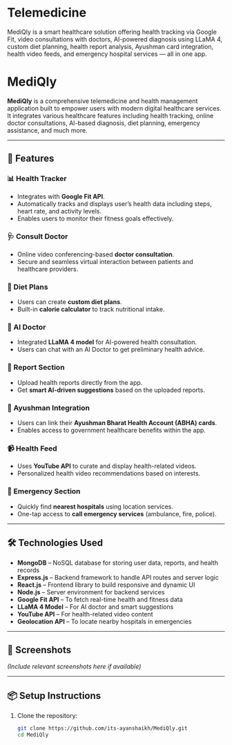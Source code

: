 # Telemedicine
MediQly is a smart healthcare solution offering health tracking via Google Fit, video consultations with doctors, AI-powered diagnosis using LLaMA 4, custom diet planning, health report analysis, Ayushman card integration, health video feeds, and emergency hospital services — all in one app.

# MediQly

**MediQly** is a comprehensive telemedicine and health management application built to empower users with modern digital healthcare services. It integrates various healthcare features including health tracking, online doctor consultations, AI-based diagnosis, diet planning, emergency assistance, and much more.

---

## 🚀 Features

### 📊 Health Tracker
- Integrates with **Google Fit API**.
- Automatically tracks and displays user’s health data including steps, heart rate, and activity levels.
- Enables users to monitor their fitness goals effectively.

### 🩺 Consult Doctor
- Online video conferencing-based **doctor consultation**.
- Secure and seamless virtual interaction between patients and healthcare providers.

### 🥗 Diet Plans
- Users can create **custom diet plans**.
- Built-in **calorie calculator** to track nutritional intake.

### 🤖 AI Doctor
- Integrated **LLaMA 4 model** for AI-powered health consultation.
- Users can chat with an AI Doctor to get preliminary health advice.

### 📁 Report Section
- Upload health reports directly from the app.
- Get **smart AI-driven suggestions** based on the uploaded reports.

### 🪪 Ayushman Integration
- Users can link their **Ayushman Bharat Health Account (ABHA) cards**.
- Enables access to government healthcare benefits within the app.

### 📹 Health Feed
- Uses **YouTube API** to curate and display health-related videos.
- Personalized health video recommendations based on interests.

### 🚨 Emergency Section
- Quickly find **nearest hospitals** using location services.
- One-tap access to **call emergency services** (ambulance, fire, police).

---

## 🛠️ Technologies Used

- **MongoDB** – NoSQL database for storing user data, reports, and health records
- **Express.js** – Backend framework to handle API routes and server logic
- **React.js** – Frontend library to build responsive and dynamic UI
- **Node.js** – Server environment for backend services
- **Google Fit API** – To fetch real-time health and fitness data
- **LLaMA 4 Model** – For AI doctor and smart suggestions
- **YouTube API** – For health-related video content
- **Geolocation API** – To locate nearby hospitals in emergencies

---

## 📱 Screenshots

*(Include relevant screenshots here if available)*

---

## 📦 Setup Instructions

1. Clone the repository:
   ```bash
   git clone https://github.com/its-ayanshaikh/MediQly.git
   cd MediQly
